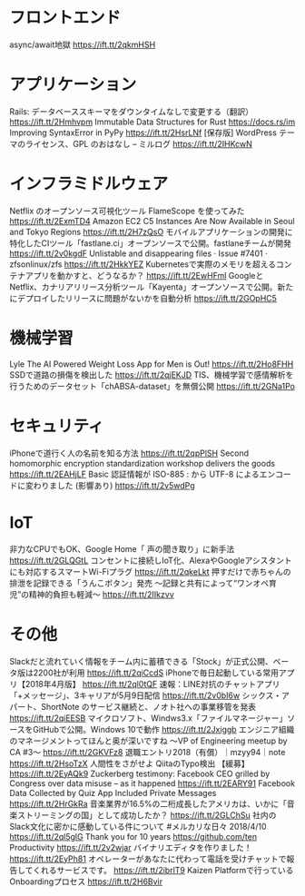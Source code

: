 # フロントエンド
async/await地獄 https://ift.tt/2qkmHSH

# アプリケーション
Rails: データベーススキーマをダウンタイムなしで変更する（翻訳） https://ift.tt/2Hmhvpm
Immutable Data Structures for Rust https://docs.rs/im
Improving SyntaxError in PyPy https://ift.tt/2HsrLNf
[保存版] WordPress テーマのライセンス、GPL のおはなし – ミルログ https://ift.tt/2IHKcwN

# インフラミドルウェア
Netflix のオープンソース可視化ツール FlameScope を使ってみた https://ift.tt/2ExmTD4
Amazon EC2 C5 Instances Are Now Available in Seoul and Tokyo Regions https://ift.tt/2H7zQsO
モバイルアプリケーションの開発に特化したCIツール「fastlane.ci」オープンソースで公開。fastlaneチームが開発 https://ift.tt/2v0kgdF
Unlistable and disappearing files · Issue #7401 · zfsonlinux/zfs https://ift.tt/2HkkYEZ
Kubernetesで実際のメモリを超えるコンテナアプリを動かすと、どうなるか？ https://ift.tt/2EwHFml
GoogleとNetflix、カナリアリリース分析ツール「Kayenta」オープンソースで公開。新たにデプロイしたリリースに問題がないかを自動分析 https://ift.tt/2GOpHC5

# 機械学習
Lyle The AI Powered Weight Loss App for Men is Out! https://ift.tt/2Ho8FHH
SSDで道路の損傷を検出した https://ift.tt/2qjEKJD
TIS、機械学習で感情解析を行うためのデータセット「chABSA-dataset」を無償公開 https://ift.tt/2GNa1Po

# セキュリティ
iPhoneで道行く人の名前を知る方法 https://ift.tt/2qpPlSH
Second homomorphic encryption standardization workshop delivers the goods https://ift.tt/2EAHjLF
Basic 認証情報が ISO-885 : から UTF-8 によるエンコードに変わりました (影響あり) https://ift.tt/2v5wdPg

# IoT
非力なCPUでもOK、Google Home「 声の聞き取り」に新手法 https://ift.tt/2GLQGtL
コンセントに接続しIoT化、AlexaやGoogleアシスタントにも対応するスマートWi-Fiプラグ https://ift.tt/2qkeLkt
押すだけで赤ちゃんの排泄を記録できる「うんこボタン」発売 ～記録と共有によって“ワンオペ育児”の精神的負担も軽減～ https://ift.tt/2IIkzvv

# その他
Slackだと流れていく情報をチーム内に蓄積できる「Stock」が正式公開、ベータ版は2200社が利用 https://ift.tt/2qiCcdS
iPhoneで毎日起動している常用アプリ【2018年4月版】 https://ift.tt/2ql0tQF
速報：LINE対抗のチャットアプリ「+メッセージ」、3キャリアが5月9日配信 https://ift.tt/2v0bI6w
シックス・アパート、ShortNote のサービス継続と、ノオト社への事業移管を発表 https://ift.tt/2qiEESB
マイクロソフト、Windws3.x「ファイルマネージャー」ソースをGitHubで公開。Windows 10で動作 https://ift.tt/2Jxiggb
エンジニア組織のマネージメントってほんと奥が深いですね ～VP of Engineering meetup by CA #3～ https://ift.tt/2GKVFz8
退職エントリ2018（有償）｜mzyy94｜note https://ift.tt/2HsoTzX
人間性をさがせよ QiitaのTypo検出 【緩募】 https://ift.tt/2EyAQk9
Zuckerberg testimony: Facebook CEO grilled by Congress over data misuse – as it happened https://ift.tt/2EARY91
Facebook Data Collected by Quiz App Included Private Messages https://ift.tt/2HrGkRa
音楽業界が16.5%の二桁成長したアメリカは、いかに「音楽ストリーミングの国」として成功したか？ https://ift.tt/2GLChSu
社内のSlack文化に密かに感動している件について #メルカリな日々 2018/4/10 https://ift.tt/2ql5glG
Thank you for 10 years https://github.com/ten
Productivity https://ift.tt/2v2wjar
バイナリエディタを作りました！ https://ift.tt/2EyPh81
オペレーターがあなたに代わって電話を受けチャットで報告してくれるサービスです。 https://ift.tt/2ibrlT9
Kaizen Platformで行っているOnboardingプロセス https://ift.tt/2H6Bvir
